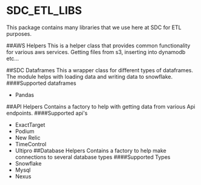 # SDC_ETL_LIBS

This package contains many libraries that we use here at SDC for ETL purposes.


##AWS Helpers
This is a helper class that provides common functionality for various aws services. Getting files from s3, inserting into dynamodb etc...

##SDC Dataframes
This a wrapper class for different types of dataframes. The module helps with loading data and writing data to snowflake.
####Supported dataframes
* Pandas

##API Helpers
Contains a factory to help with getting data from various Api endpoints.
####Supported api's
* ExactTarget
* Podium
* New Relic
* TimeControl
* Ultipro
##Database Helpers
Contains a factory to help make connections to several database types
####Supported Types
* Snowflake
* Mysql
* Nexus
